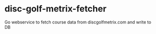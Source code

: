 # disc-golf-metrix-fetcher
Go webservice to fetch course data from discgolfmetrix.com and write to DB
